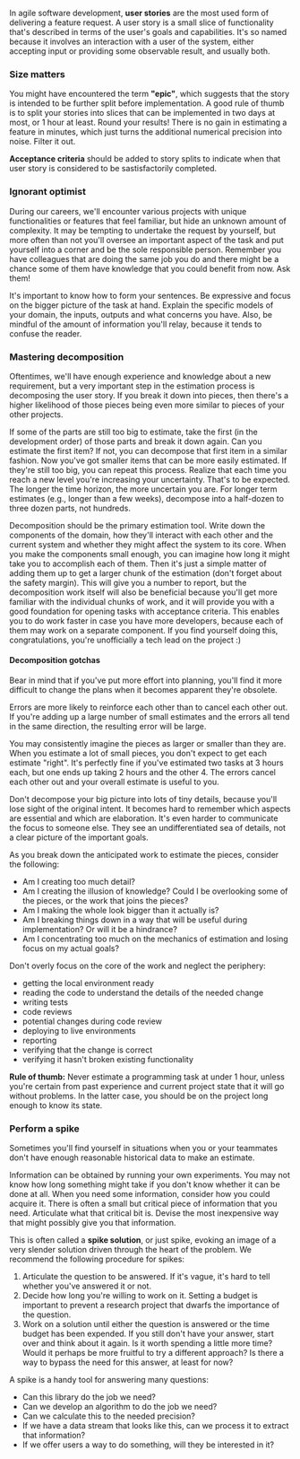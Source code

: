 In agile software development, **user stories** are the most used form of delivering a feature request.
A user story is a small slice of functionality that's described in terms of the user's goals and capabilities. It's so named because it involves an interaction with a user of the system, either accepting input or providing some observable result, and usually both.

### Size matters
You might have encountered the term **"epic"**, which suggests that the story is intended to be further split before implementation. A good rule of thumb is to split your stories into slices that can be implemented in two days at most, or 1 hour at least. Round your results! There is no gain in estimating a feature in minutes, which just turns the additional numerical precision into noise. Filter it out.

**Acceptance criteria** should be added to story splits to indicate when that user story is considered to be sastisfactorily completed.

### Ignorant optimist
During our careers, we'll encounter various projects with unique functionalities or features that feel familiar, but hide an unknown amount of complexity. It may be tempting to undertake the request by yourself, but more often than not you'll oversee an important aspect of the task and put yourself into a corner and be the sole responsible person. Remember you have colleagues that are doing the same job you do and there might be a chance some of them have knowledge that you could benefit from now. Ask them!

It's important to know how to form your sentences. Be expressive and focus on the bigger picture of the task at hand. Explain the specific models of your domain, the inputs, outputs and what concerns you have. Also, be mindful of the amount of information you'll relay, because it tends to confuse the reader.

### Mastering decomposition
Oftentimes, we'll have enough experience and knowledge about a new requirement, but a very important step in the estimation process is decomposing the user story. If you break it down into pieces, then there's a higher likelihood of those pieces being even more similar to pieces of your other projects.

If some of the parts are still too big to estimate, take the first (in the development order) of those parts and break it down again.
Can you estimate the first item? If not, you can decompose that first item in a similar fashion. Now you've got smaller items that can be more easily estimated. If they're still too big, you can repeat this process.
Realize that each time you reach a new level you're increasing your uncertainty. That's to be expected. The longer the time horizon, the more uncertain you are. For longer term estimates (e.g., longer than a few weeks), decompose into a half-dozen to three dozen parts, not hundreds.

Decomposition should be the primary estimation tool. Write down the components of the domain, how they'll interact with each other and the current system and whether they might affect the system to its core. When you make the components small enough, you can imagine how long it might take you to accomplish each of them. Then it's just a simple matter of adding them up to get a larger chunk of the estimation (don't forget about the safety margin). This will give you a number to report, but the decomposition work itself will also be beneficial because you'll get more familiar with the individual chunks of work, and it will provide you with a good foundation for opening tasks with acceptance criteria. This enables you to do work faster in case you have more developers, because each of them may work on a separate component. If you find yourself doing this, congratulations, you're unofficially a tech lead on the project :)

#### Decomposition gotchas
Bear in mind that if you've put more effort into planning, you'll find it more difficult to change the plans when it becomes apparent they're obsolete.

Errors are more likely to reinforce each other than to cancel each other out. If you're adding up a large number of small estimates and the errors all tend in the same direction, the resulting error will be large.

You may consistently imagine the pieces as larger or smaller than they are. When you estimate a lot of small pieces, you don't expect to get each estimate "right". It's perfectly fine if you've estimated two tasks at 3 hours each, but one ends up taking 2 hours and the other 4. The errors cancel each other out and your overall estimate is useful to you.

Don't decompose your big picture into lots of tiny details, because you'll lose sight of the original intent. It becomes hard to remember which aspects are essential and which are elaboration. It's even harder to communicate the focus to someone else. They see an undifferentiated sea of details, not a clear picture of the important goals.

As you break down the anticipated work to estimate the pieces, consider the following:

* Am I creating too much detail?
* Am I creating the illusion of knowledge? Could I be overlooking some of the pieces, or the work that joins the pieces?
* Am I making the whole look bigger than it actually is?
* Am I breaking things down in a way that will be useful during implementation? Or will it be a hindrance?
* Am I concentrating too much on the mechanics of estimation and losing focus on my actual goals?

Don't overly focus on the core of the work and neglect the periphery:

* getting the local environment ready
* reading the code to understand the details of the needed change
* writing tests
* code reviews
* potential changes during code review
* deploying to live environments
* reporting
* verifying that the change is correct
* verifying it hasn't broken existing functionality

**Rule of thumb:** Never estimate a programming task at under 1 hour, unless you're certain from past experience and current project state that it will go without problems. In the latter case, you should be on the project long enough to know its state.

### Perform a spike
Sometimes you'll find yourself in situations when you or your teammates don't have enough reasonable historical data to make an estimate.

Information can be obtained by running your own experiments. You may not know how long something might take if you don't know whether it can be done at all. When you need some information, consider how you could acquire it. There is often a small but critical piece of information that you need. Articulate what that critical bit is. Devise the most inexpensive way that might possibly give you that information.

This is often called a **spike solution**, or just spike, evoking an image of a very slender solution driven through the heart of the problem. We recommend the following procedure for spikes:

1. Articulate the question to be answered. If it's vague, it's hard to tell whether you've answered it or not.
2. Decide how long you're willing to work on it. Setting a budget is important to prevent a research project that dwarfs the importance of the question.
3. Work on a solution until either the question is answered or the time budget has been expended. If you still don't have your answer, start over and think about it again. Is it worth spending a little more time? Would it perhaps be more fruitful to try a different approach? Is there a way to bypass the need for this answer, at least for now?

A spike is a handy tool for answering many questions:

* Can this library do the job we need?
* Can we develop an algorithm to do the job we need?
* Can we calculate this to the needed precision?
* If we have a data stream that looks like this, can we process it to extract that information?
* If we offer users a way to do something, will they be interested in it?
